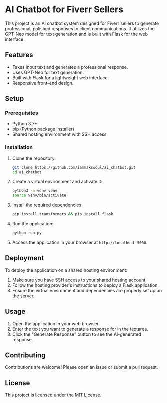 # AI Chatbot for Fiverr Sellers

This project is an AI chatbot system designed for Fiverr sellers to generate professional, polished responses to client communications. It utilizes the GPT-Neo model for text generation and is built with Flask for the web interface.

## Features
- Takes input text and generates a professional response.
- Uses GPT-Neo for text generation.
- Built with Flask for a lightweight web interface.
- Responsive front-end design.

## Setup

### Prerequisites
- Python 3.7+
- pip (Python package installer)
- Shared hosting environment with SSH access

### Installation

1. Clone the repository:
    ```sh
    git clone https://github.com/iammaksudul/ai_chatbot.git
    cd ai_chatbot
    ```

2. Create a virtual environment and activate it:
    ```sh
    python3 -m venv venv
    source venv/bin/activate
    ```

3. Install the required dependencies:

    ```sh
    pip install transformers && pip install flask
    ```

4. Run the application:
    ```sh
    python run.py
    ```

5. Access the application in your browser at `http://localhost:5000`.

## Deployment

To deploy the application on a shared hosting environment:
1. Make sure you have SSH access to your shared hosting account.
2. Follow the hosting provider's instructions to deploy a Flask application.
3. Ensure the virtual environment and dependencies are properly set up on the server.

## Usage

1. Open the application in your web browser.
2. Enter the text you want to generate a response for in the textarea.
3. Click the "Generate Response" button to see the AI-generated response.

## Contributing

Contributions are welcome! Please open an issue or submit a pull request.

## License

This project is licensed under the MIT License.
